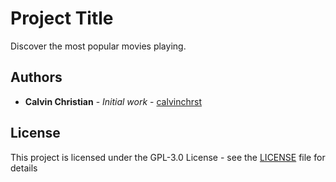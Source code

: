 # Project Title

Discover the most popular movies playing.

## Authors

* **Calvin Christian** - *Initial work* - [calvinchrst](https://github.com/calvinchrst)

## License

This project is licensed under the GPL-3.0 License - see the [LICENSE](LICENSE) file for details